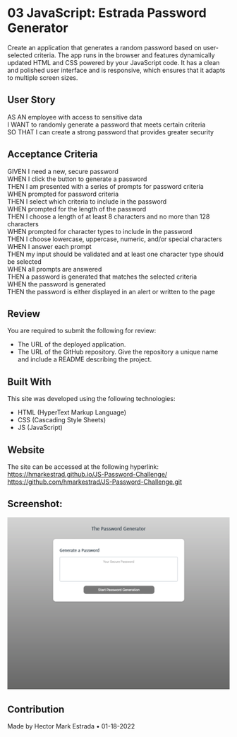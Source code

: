 # 03 JavaScript: Estrada Password Generator  
Create an application that generates a random password based on user-selected criteria. The app runs in the browser and features dynamically updated HTML and CSS powered by your JavaScript code. It has a clean and polished user interface and is responsive, which ensures that it adapts to multiple screen sizes.
## User Story  
AS AN employee with access to sensitive data  
I WANT to randomly generate a password that meets certain criteria  
SO THAT I can create a strong password that provides greater security  
## Acceptance Criteria  
GIVEN I need a new, secure password  
WHEN I click the button to generate a password  
THEN I am presented with a series of prompts for password criteria  
WHEN prompted for password criteria  
THEN I select which criteria to include in the password  
WHEN prompted for the length of the password  
THEN I choose a length of at least 8 characters and no more than 128 characters  
WHEN prompted for character types to include in the password  
THEN I choose lowercase, uppercase, numeric, and/or special characters  
WHEN I answer each prompt  
THEN my input should be validated and at least one character type should be selected  
WHEN all prompts are answered  
THEN a password is generated that matches the selected criteria  
WHEN the password is generated  
THEN the password is either displayed in an alert or written to the page  
## Review  
You are required to submit the following for review:  
* The URL of the deployed application.  
* The URL of the GitHub repository. Give the repository a unique name and include a README describing the project.  
## Built With  
This site was developed using the following technologies:  
* HTML (HyperText Markup Language)  
* CSS (Cascading Style Sheets)  
* JS (JavaScript)  
## Website  
The site can be accessed at the following hyperlink:  
https://hmarkestrad.github.io/JS-Password-Challenge/  
https://github.com/hmarkestrad/JS-Password-Challenge.git  
## Screenshot:  
![PORTFOLIO CHALLENGE - ESTRADA](https://github.com/hmarkestrad/JS-Password-Challenge/blob/25c41b57f4065089e02cbec6e1479cc1dfab36e7/assets/images/Screen-Shot.png)  
## Contribution  
Made by Hector Mark Estrada • 01-18-2022  